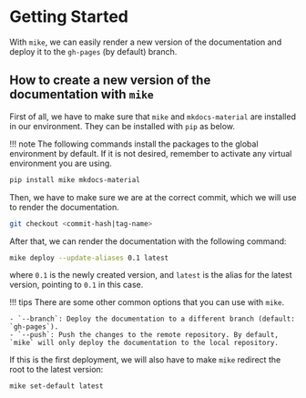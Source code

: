 # Getting Started

With `mike`, we can easily render a new version of the documentation and deploy it to the `gh-pages` (by default) branch.

## How to create a new version of the documentation with `mike`

First of all, we have to make sure that `mike` and `mkdocs-material` are installed in our environment. They can be installed with `pip` as below.

!!! note
    The following commands install the packages to the global environment by default. If it is not desired, remember to activate any virtual environment you are using.

```bash
pip install mike mkdocs-material
```

Then, we have to make sure we are at the correct commit, which we will use to render the documentation.

```bash
git checkout <commit-hash|tag-name>
```

After that, we can render the documentation with the following command:

```bash
mike deploy --update-aliases 0.1 latest
```

where `0.1` is the newly created version, and `latest` is the alias for the latest version, pointing to `0.1` in this case.

!!! tips
    There are some other common options that you can use with `mike`.

    - `--branch`: Deploy the documentation to a different branch (default: `gh-pages`).
    - `--push`: Push the changes to the remote repository. By default, `mike` will only deploy the documentation to the local repository.

If this is the first deployment, we will also have to make `mike` redirect the root to the latest version:

```bash
mike set-default latest
```

Similar to the `deploy` command, the `--branch` and `--push` options are also available for the `set-default` command.

After all these steps, the documentation should be properly deployed to the target branch.

## Test the documentation locally

To properly test the documentation locally, we should stay on the main branch (instead of `gh-pages`) and call the following command:

```bash
mike serve
```

This will start a local server at `http://localhost:8000` (by default), and we can see all the versions that have been deployed.

!!! note
    In my testing environment, it works much slower than the `mkdocs serve` command. Checking out the `gh-pages` branch and serving the documentation with `python -m http.server` works much faster, but I am not sure if there is any potential issue.



